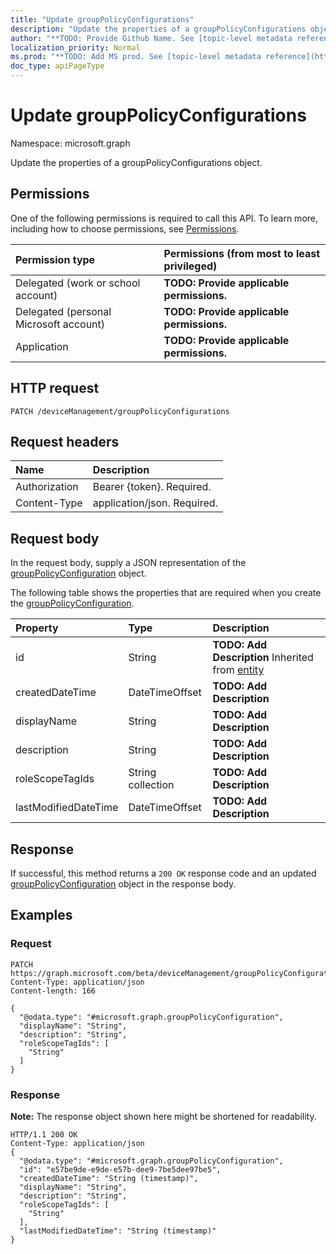 ```yaml
---
title: "Update groupPolicyConfigurations"
description: "Update the properties of a groupPolicyConfigurations object."
author: "**TODO: Provide Github Name. See [topic-level metadata reference](https://msgo.azurewebsites.net/add/document/guidelines/metadata.html#topic-level-metadata)**"
localization_priority: Normal
ms.prod: "**TODO: Add MS prod. See [topic-level metadata reference](https://msgo.azurewebsites.net/add/document/guidelines/metadata.html#topic-level-metadata)**"
doc_type: apiPageType
---
```


# Update groupPolicyConfigurations

Namespace: microsoft.graph

Update the properties of a groupPolicyConfigurations object.

## Permissions
One of the following permissions is required to call this API. To learn more, including how to choose permissions, see [Permissions](/concepts/permissions-reference.md).

|Permission type|Permissions (from most to least privileged)|
|:---|:---|
|Delegated (work or school account)|**TODO: Provide applicable permissions.**|
|Delegated (personal Microsoft account)|**TODO: Provide applicable permissions.**|
|Application|**TODO: Provide applicable permissions.**|

## HTTP request

<!-- {
  "blockType": "ignored"
}
-->
``` http
PATCH /deviceManagement/groupPolicyConfigurations
```

## Request headers
|Name|Description|
|:---|:---|
|Authorization|Bearer {token}. Required.|
|Content-Type|application/json. Required.|

## Request body
In the request body, supply a JSON representation of the [groupPolicyConfiguration](../resources/grouppolicyconfiguration.md) object.

The following table shows the properties that are required when you create the [groupPolicyConfiguration](../resources/grouppolicyconfiguration.md).

|Property|Type|Description|
|:---|:---|:---|
|id|String|**TODO: Add Description** Inherited from [entity](../resources/entity.md)|
|createdDateTime|DateTimeOffset|**TODO: Add Description**|
|displayName|String|**TODO: Add Description**|
|description|String|**TODO: Add Description**|
|roleScopeTagIds|String collection|**TODO: Add Description**|
|lastModifiedDateTime|DateTimeOffset|**TODO: Add Description**|



## Response

If successful, this method returns a `200 OK` response code and an updated [groupPolicyConfiguration](../resources/grouppolicyconfiguration.md) object in the response body.

## Examples

### Request
<!-- {
  "blockType": "request",
  "name": "update_grouppolicyconfigurations"
}
-->
``` http
PATCH https://graph.microsoft.com/beta/deviceManagement/groupPolicyConfigurations
Content-Type: application/json
Content-length: 166

{
  "@odata.type": "#microsoft.graph.groupPolicyConfiguration",
  "displayName": "String",
  "description": "String",
  "roleScopeTagIds": [
    "String"
  ]
}
```

### Response
**Note:** The response object shown here might be shortened for readability.
<!-- {
  "blockType": "response",
  "truncated": true
}
-->
``` http
HTTP/1.1 200 OK
Content-Type: application/json
{
  "@odata.type": "#microsoft.graph.groupPolicyConfiguration",
  "id": "e57be9de-e9de-e57b-dee9-7be5dee97be5",
  "createdDateTime": "String (timestamp)",
  "displayName": "String",
  "description": "String",
  "roleScopeTagIds": [
    "String"
  ],
  "lastModifiedDateTime": "String (timestamp)"
}
```

